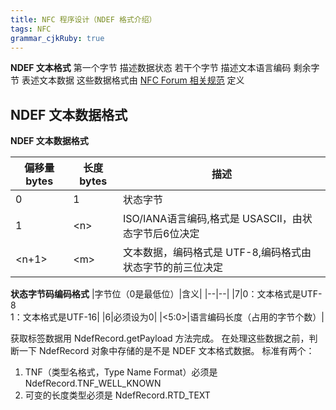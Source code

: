 ```yaml
---
title: NFC 程序设计（NDEF 格式介绍）
tags: NFC
grammar_cjkRuby: true
---
```

**NDEF 文本格式**
第一个字节  描述数据状态
若干个字节  描述文本语言编码
剩余字节      表述文本数据
这些数据格式由 [NFC Forum 相关规范][1] 定义

  [1]: http://www.nfc-forum.org/specs/spec_dashboard
  
  ## NDEF 文本数据格式
   **NDEF 文本数据格式**

  |偏移量bytes|长度bytes|描述|
  | --- | --- | --- |
  |0|1|状态字节|
  |1|\<n\>|ISO/IANA语言编码,格式是 USASCII，由状态字节后6位决定|
  |\<n+1\>| \<m\>|文本数据，编码格式是 UTF-8,编码格式由状态字节的前三位决定|
  
  **状态字节码编码格式**
  |字节位（0是最低位）|含义|
  |--|--|
  |7|0：文本格式是UTF-8 <br> 1：文本格式是UTF-16|
  |6|必须设为0|
  |\<5:0\>|语言编码长度（占用的字节个数）|

获取标签数据用 NdefRecord.getPayload 方法完成。
在处理这些数据之前，判断一下 NdefRecord 对象中存储的是不是 NDEF 文本格式数据。
标准有两个：
1. TNF（类型名格式，Type Name Format）必须是 NdefRecord.TNF_WELL_KNOWN
2. 可变的长度类型必须是 NdefRecord.RTD_TEXT













